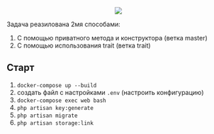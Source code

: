 <p align="center"><img src="https://laravel.com/assets/img/components/logo-laravel.svg"></p>

Задача реазилована 2мя способами:
1) С помощью приватного метода и конструктора (ветка master)
1) С помощью использования trait (ветка trait)

## Старт
1) <code>docker-compose up --build</code>
2) создать файл с настройками <code>.env</code> (настроить конфигурацию)
3) <code>docker-compose exec web bash</code>
4) <code>php artisan key:generate</code>
5) <code>php artisan migrate</code>
6) <code>php artisan storage:link</code>

